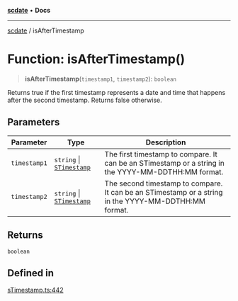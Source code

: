 [**scdate**](../README.md) • **Docs**

---

[scdate](../README.md) / isAfterTimestamp

# Function: isAfterTimestamp()

> **isAfterTimestamp**(`timestamp1`, `timestamp2`): `boolean`

Returns true if the first timestamp represents a date and time that happens
after the second timestamp. Returns false otherwise.

## Parameters

| Parameter    | Type                                                 | Description                                                                                          |
| ------------ | ---------------------------------------------------- | ---------------------------------------------------------------------------------------------------- |
| `timestamp1` | `string` \| [`STimestamp`](../classes/STimestamp.md) | The first timestamp to compare. It can be an STimestamp or a string in the YYYY-MM-DDTHH:MM format.  |
| `timestamp2` | `string` \| [`STimestamp`](../classes/STimestamp.md) | The second timestamp to compare. It can be an STimestamp or a string in the YYYY-MM-DDTHH:MM format. |

## Returns

`boolean`

## Defined in

[sTimestamp.ts:442](https://github.com/ericvera/scdate/blob/main/src/sTimestamp.ts#L442)
